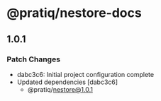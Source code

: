 # @pratiq/nestore-docs

## 1.0.1

### Patch Changes

- dabc3c6: Initial project configuration complete
- Updated dependencies [dabc3c6]
  - @pratiq/nestore@1.0.1
